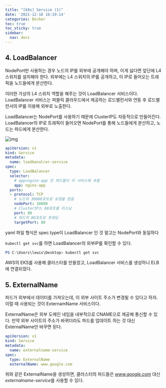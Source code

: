 ```yaml
---
title: "[k8s] Service (1)"
date: '2021-12-18 16:19:14'
categories: Docker
toc: true
toc_sticky: true
sidebar:
  nav: docs
---
```


## 4. LoadBalancer

NodePort만 사용하는 경우 노드의 IP를 외부에 공개해야 하며, 이게 싫다면 앞단에 L4스위치를 설치해야 한다. 외부에는 L4 스위치의 IP를 공개하고, 이 IP로 들어오는 트래픽을 노드들에게 분산한다.

이러한 가상의 L4 스위치 역할을 해주는 것이 LoadBalancer 서비스이다. LoadBalancer 서비스는 퍼블릭 클라우드에서 제공하는 로드밸런서와 연동 후 로드밸런서의 IP를 이용해 외부로 노출한다.

LoadBalancer는 NodePort를 사용하기 때문에 ClusterIP도 자동적으로 만들어진다. LoadBalancer의 IP로 트래픽이 들어오면 NodePort를 통해 노드들에게 분산하고, 노드는 파드에게 분산한다.

![img](https://user-images.githubusercontent.com/60495897/146630843-23213192-af31-45d4-a153-c601d2bdc6ae.png)

```yaml
apiVersion: v1
kind: Service
metadata:
  name: loadbanalcer-service
spec:
  type: LoadBalancer
  selector:
    # app=nginx-app 인 파드들이 이 서비스에 속함
    app: nginx-app
  ports:
  - protocol: TCP
    # 노드의 30080포트로 요청을 받음
    nodePort: 30080
    # ClusterIP는 80포트를 리스닝
    port: 80
    # 파드의 80포트로 포워딩
    targetPort: 80
```

yaml 파일 형식은 spec.type이 LoadBalancer 인 것 말고는 NodePort와 동일하다

```kubectl get svc```를 하면 LoadBalancer의 외부IP를 확인할 수 있다.

```powershell
PS C:\Users\lewis\Desktop> kubectl get svc                                                                                                                                                                       NAME                   TYPE           CLUSTER-IP      EXTERNAL-IP                                                                    PORT(S)        AGE                                                          kubernetes             ClusterIP      10.100.0.1      <none>                                                                         443/TCP        16m                                                          loadbanalcer-service   LoadBalancer   10.100.72.205   adfb1f36f56ba4d6882375f5e7278ab3-1618852390.ap-northeast-2.elb.amazonaws.com   80:30080/TCP   3m43s 
```

AWS의 EKS를 사용해 클러스터를 만들었고, LoadBalancer 서비스를 생성하니 ELB에 연결되었다.



## 5. ExternalName

파드가 외부에서 데이터를 가져오는데, 이 외부 사이트 주소가 변경될 수 있다고 하자. 이럴 때 사용되는 것이 ExternamName 서비스이다.

ExternalName은 외부 도메인 네임을 내부적으로 CNAME으로 제공해 통신할 수 있다. 만약 외부 사이트의 주소가 바뀌더라도 파드를 업데이트 하는 것 대신 ExternalName만 바꾸면 된다.

```yaml
apiVersion: v1
kind: Service
metadata:
  name: externalname-service
spec:
  type: ExternalName
  externalName: www.google.com
```

위와 같은 ExternalName을 생성하면, 클러스터의 파드들은 *www.google.com* 대신 *externalname-service*를 사용할 수 있다.